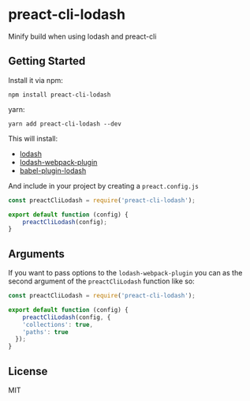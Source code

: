 # preact-cli-lodash

Minify build when using lodash and preact-cli

## Getting Started

Install it via npm:

```shell
npm install preact-cli-lodash
```

yarn:

```shell
yarn add preact-cli-lodash --dev
```

This will install:

  - [lodash](https://lodash.com/)
  - [lodash-webpack-plugin](https://www.npmjs.com/package/lodash-webpack-plugin)
  - [babel-plugin-lodash](https://github.com/lodash/babel-plugin-lodash)

And include in your project by creating a `preact.config.js`

```javascript
const preactCliLodash = require('preact-cli-lodash');

export default function (config) {
	preactCliLodash(config);
}
```

## Arguments

If you want to pass options to the `lodash-webpack-plugin` you can as the second argument of the `preactCliLodash` function like so:

```javascript
const preactCliLodash = require('preact-cli-lodash');

export default function (config) {
	preactCliLodash(config, {
    'collections': true,
    'paths': true
  });
}
```

## License

MIT
